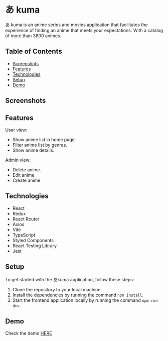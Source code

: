 # あ kuma

あ kuma is an anime series and movies application that facilitates the experience of finding an anime that meets your expectations. With a catalog of more than 3800 animes.

## Table of Contents

- [Screenshots]()
- [Features](#features)
- [Technologies](#technologies-used)
- [Setup](#setup)
- [Demo](#available-commands)

## Screenshots

## Features

User view:

- Show anime list in home page.
- Filter anime list by genres.
- Show anime details.

Admin view:

- Delete anime.
- Edit anime.
- Create anime.

## Technologies

- React
- Redux
- React Router
- Axios
- Vite
- TypeScript
- Styled Components
- React Testing Library
- Jest

## Setup

To get started with the あkuma application, follow these steps:

1. Clone the repository to your local machine.
2. Install the dependencies by running the command `npm install`.
3. Start the frontend application locally by running the command `npm run dev`.

## Demo

Check the demo [HERE](https://ariadna-canizares-final-project-front.netlify.app/)
